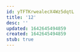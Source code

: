 ```yaml
---
id: yTFTKrwealecX4Wz5dqtL
title: '12'
desc: ''
updated: 1642645494859
created: 1642645494859
stub: true
---
```


